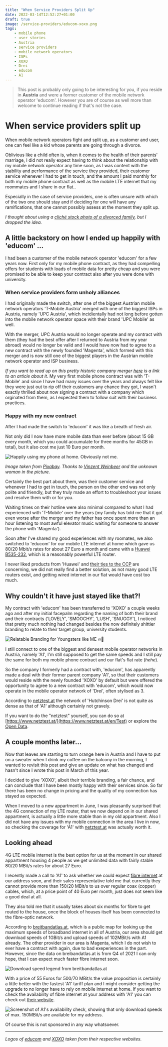 ```yaml
---
title: "When Service Providers Split Up"
date: 2022-03-14T12:52:27+01:00
draft: true
image: /service-providers/educom-xoxo.png
tags:
    - mobile phone
    - user stories
    - Austria
    - service providers
    - mobile network operators
    - ISPs
    - XOXO
    - Drei
    - educom
    - A1
---
```


> This post is probably only going to be interesting for you, if you reside in **Austria** and were a former customer of the mobile network operator 'educom'. However you are of course as well more than welcome to continue reading if that's not the case.

# When service providers split up

When mobile network operators fight and split up, as a customer and user, one can feel like a kid whose parents are going through a divorce.

Oblivious like a child often is, when it comes to the health of their parents' marriage, I did not really expect having to think about the relationship with my mobile network operator any time soon, as I was content with the stability and performance of the service they provided, their customer service whenever I had to get in touch, and the amount I paid monthly for both my mobile phone contract as well as the mobile LTE internet that my roommates and I share in our flat..

Especially in the case of service providers, one is often unsure with which of the two one should stay and if deciding for one will have any ramifications, that one cannot possibly assess at the moment they split up.

*I thought about using a [cliché stock photo of a divorced family](https://pixabay.com/de/illustrations/familie-scheidung-trennung-ehe-3090056/), but I dropped the idea.*


## A little backstory on how I ended up happily with 'educom' ...

I had been a customer of the mobile network operator 'educom' for a few years now. First only for my mobile phone contract, as they had compelling offers for students with loads of mobile data for pretty cheap and you were promised to be able to keep your contract also after you were done with university.


### When service providers form unholy alliances

I had originally made the switch, after one of the biggest Austrian mobile network operators 'T-Mobile Austria' merged with one of the biggest ISPs in Austria, namely 'UPC Austria', which incidientally had not long before gotten into the mobile network operator space with their brand 'UPC Mobile' as well.

With the merger, UPC Austria would no longer operate and my contract with them (they had the best offer after I returned to Austria from my year abroad) would no longer be valid and I would have now had to agree to a new contract with the newly founded 'Magenta', which formed with this merger and is now still one of the biggest players in the Austrian mobile network operator and ISP business.

*If you want to read up on this pretty historic company merger [here](https://www.techniknews.net/en/news/t-mobile-and-upc-will-be-magenta-t-off-for-telering-next-year/) is a link to an article about it.*
My very first mobile phone contract was with 'T-Mobile' and since I have had many issues over the years and always felt like they were just out to rip off their customers any chance they got, I wasn't exactly thrilled about now signing a contract with a company which orginated from them, as I expected them to follow suit with their business practices.


### Happy with my new contract

After I had made the switch to 'educom' it was like a breath of fresh air.

Not only did I now have more mobile data than ever before (about 15 GB every month, which you could accumulate for three months for 45GB in total), but it also cost me just 10 Euro per month.

![Happily using my phone at home. Obviously not me.](/service-providers/phone-pixabay.jpg "Photo of woman using her phone sitting down at a table at home.")

*Image taken from [Pixabay](https://pixabay.com/images/id-5190643/). Thanks to [Vinzent Weinbeer](https://pixabay.com/de/users/vinzentweinbeer-5342962/) and the unknown woman in the picture.*

Certainly the best part about them, was their customer service and whenever I had to get in touch, the person on the other end was not only polite and friendly, but they truly made an effort to troubleshoot your issues and resolve them with or for you.

Waiting times on their hotline were also minimal compared to what I had experienced with 'T-Mobile' over the years (my family has told me that it got even worse after the merger and my father has once spent more than an hour listening to most awful elevator music waiting for someone to answer the phone with 'Magenta').

Soon after I've shared my good experiences with my roomates, we also switched to 'educom' for our mobile LTE internet at home which gave us 80/20 Mbit/s rates for about 27 Euro a month and came with a [Huawei B535-232](https://www.4gltemall.com/blog/huawei-4g-router-3-pro-b535-test/), which is a reasonably powerful LTE router.

I never liked products from 'Huawei' and [their ties to the CCP](https://www.cfr.org/backgrounder/huawei-chinas-controversial-tech-giant) are concerning, we did not really find a better solution, as not many good LTE routers exist, and getting wired internet in our flat would have cost too much.


## Why couldn't it have just stayed like that?!

My contract with 'educom' has been transferred to 'XOXO' a couple weeks ago and after my initial facepalm regarding the naming of both their brand and their contracts ('LOVELY', 'SMOOCHY', 'LUSH', 'SNUGGY'), I noticed that pretty much nothing had changed besides the now definitely shittier branding to relate to their target group, university students.

![Relatable Branding for Youngsters like ME 🔥💩](/service-providers/fellow-kids.jpg "Fellow Kids Meme with Steve Buscemi in '30 Rock'")

I still connect to one of the biggest and densest mobile operator networks in Austria, namely 'A1', I'm still supposed to get the same speeds and I still pay the same for both my mobile phone contract and our flat's flat rate (*hehe*).

So the company I formerly had a contract with, 'educom', has apparently made a deal with their former parent company 'A1', so that their customers would reside with the newly founded 'XOXO' by default but were offered the opportunity to agree to a new contract with 'educom', which would now operate in the mobile operator network of 'Drei', often stylised as 3.

According to [netztest.at](https://www.netztest.at/en/Karte) the network of 'Hutchinson Drei' is not quite as dense as that of 'A1' although certainly not gravely.

If you want to do the "netztest" yourself, you can do so at [https://www.netztest.at/](https://www.netztest.at/en/Test) or explore the [Open Data](https://www.netztest.at/en/Opentests).


## A couple months later...

Now that leaves are starting to turn orange here in Austria and I have to put on a sweater when I drink my coffee on the balcony in the morning, I wanted to revisit this post and give an update on what has changed and hasn't since I wrote this post in March of this year.

I decided to give 'XOXO', albeit their terrible branding, a fair chance, and can conclude that I have been mostly happy with their services since. So far there has been no change in pricing and the quality of my connection has stayed as expected.

When I moved to a new appartment in June, I was pleasantly surprised that the 4G connection of my LTE router, that we now depend on in our shared appartment, is actually a little more stable than in my old appartment. Also I did not have any issues with my mobile connection in the area I live in now, so checking the coverage for 'A1' with [netztest.at](https://www.netztest.at/en/Karte) was actually worth it.


## Looking ahead

4G LTE mobile internet is the best option for us at the moment in our shared appartment housing 4 people as we get unlimited data with fairly stable 80/20 MBit/s rates for about 27 Euro.

I recently made a call to 'A1' to ask whether we could expect [fibre internet](https://en.wikipedia.org/wiki/Fiber_to_the_x) at our address soon, and their sales representative told me that currently they cannot provide more than 150/20 MBit/s to us over regular coax (copper) cables, which, at a price point of 40 Euro per month, just does not seem like a good deal at all.

They also told me that it usually takes about six months for fibre to get routed to the house, once the block of houses itself has been connected to the fibre-optic network.

According to [breitbandatlas.at](https://breitbandatlas.gv.at/), which is a public map for looking up the maximum speeds of broadband internet in all of Austria, our area should get download speeds of 1GBit/s and upload speeds of 102MBit/s with A1 already. The other provider in our area is Magenta, which I do not wish to ever have a contract with again, due to bad exeperiences in the part.
However, since the data on breibandatlas.at is from Q4 of 2021 I can only hope, that I can expect much faster fibre internet soon.

![Download speed legend from breitbandatlas.at](/service-providers/breitbandatlas.png "Screenshot of the legend for download speeds from breitbandatlas.at")

With a price of 55 Euros for 500/70 MBit/s the value proposition is certainly a little better with the fastest 'A1' tariff plan and I might consider getting the upgrade to no longer have to rely on mobile internet at home. If you want to check the availability of fibre internet at your address with 'A1' you can check out [their website](https://www.a1.net/verfuegbarkeit).

![Screenshot of A1's availability check, showing that only download speeds of max. 150MBit/s are available for my address.](/service-providers/a1-verfuegbarkeit.png "Screenshot of A1's availability check, showing that only download speeds of max. 150MBit/s are available for my address.")

Of course this is not sponsored in any way whatsoever.

---

*Logos of [educom](https://www.educom.at/) and [XOXO](https://www.xoxo-mobile.at/) taken from their respective websites.*
